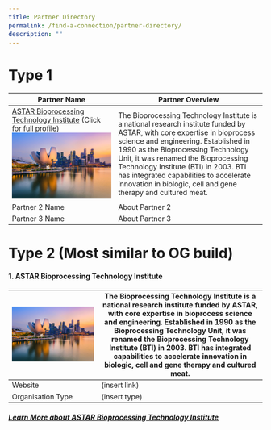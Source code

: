 ```yaml
---
title: Partner Directory
permalink: /find-a-connection/partner-directory/
description: ""
---
```

# Type 1 

| Partner Name | Partner Overview | 
| -------- | -------- |
|[ASTAR Bioprocessing Technology Institute](/find-a-connection/partner-profiles/astar-bioprocessing-institute/)  (Click for full profile) ![](/images/edb%20virtual%20background_10_preview.jpg)    | The Bioprocessing Technology Institute is a national research institute funded by ASTAR, with core expertise in bioprocess science and engineering. Established in 1990 as the Bioprocessing Technology Unit, it was renamed the Bioprocessing Technology Institute (BTI) in 2003. BTI has integrated capabilities to accelerate innovation in biologic, cell and gene therapy and cultured meat. |  
| Partner 2 Name  | About Partner 2 |
| Partner 3 Name  | About Partner 3 |


# Type 2 (Most similar to OG build)

#### 1. ASTAR Bioprocessing Technology Institute 

| ![](/images/edb%20virtual%20background_10_preview.jpg) | The Bioprocessing Technology Institute is a national research institute funded by ASTAR, with core expertise in bioprocess science and engineering. Established in 1990 as the Bioprocessing Technology Unit, it was renamed the Bioprocessing Technology Institute (BTI) in 2003. BTI has integrated capabilities to accelerate innovation in biologic, cell and gene therapy and cultured meat. | 
| -------- | -------- | 
| Website |  (insert link)
| Organisation Type| (insert type)

##### [Learn More about ASTAR Bioprocessing Technology Institute ](/find-a-connection/partner-profiles/astar-bioprocessing-institute/)